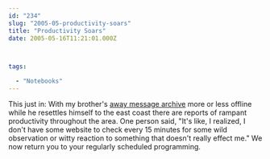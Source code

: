 ```yaml
---
id: "234"
slug: "2005-05-productivity-soars"
title: "Productivity Soars"
date: 2005-05-16T11:21:01.000Z



tags:

  - "Notebooks"
---
```

<div class="sqs-html-content">
  <p>This just in: With my brother's <a href="http://tom.mcallister.ws/away/">away message archive</a> more or less offline while he resettles himself to the east coast there are reports of rampant productivity throughout the area.  One person said, "It's like, I realized, I don't have some website to check every 15 minutes for some wild observation or witty reaction to something that doesn't really effect me."
We now return you to your regularly scheduled programming.</p>
</div>
